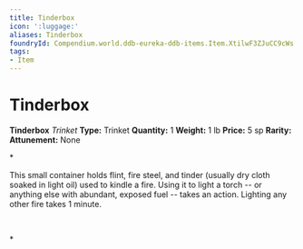 ```yaml
---
title: Tinderbox
icon: ':luggage:'
aliases: Tinderbox
foundryId: Compendium.world.ddb-eureka-ddb-items.Item.XtilwF3ZJuCC9cWs
tags:
- Item
---
```


# Tinderbox

**Tinderbox**
_Trinket_
**Type:** Trinket
**Quantity:** 1
**Weight:** 1 lb
**Price:** 5 sp
**Rarity:** 
**Attunement:** None

*<p>This small container holds flint, fire steel, and tinder (usually dry cloth soaked in light oil) used to kindle a fire. Using it to light a torch -- or anything else with abundant, exposed fuel -- takes an action. Lighting any other fire takes 1 minute.

 </p>*